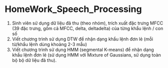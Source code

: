 # HomeWork_Speech_Processing
1. Sinh viên sử dụng dữ liệu đã thu (theo nhóm), trích xuất đặc trưng MFCC (39 đặc trưng, gồm cả MFCC, delta, deltadelta) của từng khẩu lệnh / con số
2. Viết chương trình sử dụng DTW để nhận dạng khẩu lệnh đơn lẻ (mỗi từ/khẩu lệnh dùng khoảng 2-3 mẫu)
3. Viết chương trình sử dụng HMM (segmental K-means) để nhận dạng khẩu lệnh đơn lẻ (sử dụng HMM với Mixture of Gaussians, sử dụng toàn bộ bộ dữ liệu đã thu).
